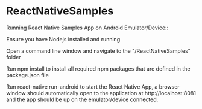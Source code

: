 # ReactNativeSamples

Running React Native Samples App on Android Emulator/Device::

Ensure you have Nodejs installed and running

Open a command line window and navigate to the "/ReactNativeSamples" folder

Run npm install to install all required npm packages that are defined in the package.json file

Run react-native run-android to start the React Native App, 
a browser window should automatically open to the application at http://localhost:8081 and the
app should be up on the emulator/device connected.
